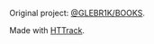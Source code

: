 Original project: [@GLEBR1K/BOOKS](https://github.com/GLEBR1K/BOOKS).

Made with [HTTrack](https://www.httrack.com/).